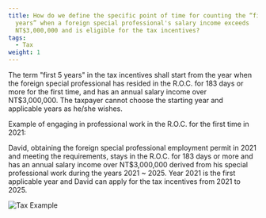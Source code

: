 ```yaml
---
title: How do we define the specific point of time for counting the “first 5
  years” when a foreign special professional's salary income exceeds
  NT$3,000,000 and is eligible for the tax incentives?
tags:
  - Tax
weight: 1
---
```

The term "first 5 years" in the tax incentives shall start from the year when the foreign special professional has resided in the R.O.C. for 183 days or more for the first time, and has an annual salary income over NT$3,000,000. The taxpayer cannot choose the starting year and applicable years as he/she wishes.

Example of engaging in professional work in the R.O.C. for the first time in 2021:

David, obtaining the foreign special professional employment permit in 2021 and meeting the requirements, stays in the R.O.C. for 183 days or more and has an annual salary income over NT$3,000,000 derived from his special professional work during the years 2021 ~ 2025. Year 2021 is the first applicable year and David can apply for the tax incentives from 2021 to 2025.

![Tax Example](/cms-uploads/tax-example.jpg)